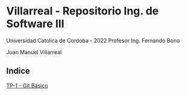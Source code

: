 # Villarreal - Repositorio Ing. de Software III

Universidad Catolica de Cordoba - 2022
Profesor Ing. Fernando Bono

Juan Manuel Villarreal

## Indice

[TP-1 - Git Básico](/ejercicio-1)